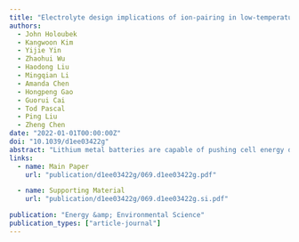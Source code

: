 ```yaml
---
title: "Electrolyte design implications of ion-pairing in low-temperature Li metal batteries"
authors:
  - John Holoubek
  - Kangwoon Kim
  - Yijie Yin
  - Zhaohui Wu
  - Haodong Liu
  - Mingqian Li
  - Amanda Chen
  - Hongpeng Gao
  - Guorui Cai
  - Tod Pascal
  - Ping Liu
  - Zheng Chen
date: "2022-01-01T00:00:00Z"
doi: "10.1039/d1ee03422g"
abstract: "Lithium metal batteries are capable of pushing cell energy densities beyond what is currently achievable with commercial Li-ion cells and are the ideal technology for supplying power to electronic devices at low temperatures (≤−20 °C). To minimize the thermal management requirements of these devices, batteries capable of both charging and discharging at these temperatures are highly desirable. Here, we report >4 V Li metal full cell batteries (N/P = 2) capable of hundreds of stable cycles down to −40 °C, unambiguously enabled by the introduction of cation/anion pairs in the electrolyte. Via controlled experimental and computational investigations in electrolytes employing 1,2-dimethoxyethane as the solvating solvent, we observed distinct performance transitions in low temperature electrochemical performance, coincident with a shift in the Li+ binding environment. The performance advantages of heavily ion-paired electrolytes were found to apply to both the cathode and anode, providing Li metal Coulombic efficiencies of 98.9, 98.5, and 96.9% at −20, −40, and −60 °C, respectively, while improving the oxidative stability in support of >4 V cathodes. This work reveals a strong correlation between ion-pairing and low-temperature performance while providing a viable route to Li metal full batteries cycling under extreme conditions."
links:
  - name: Main Paper
    url: "publication/d1ee03422g/069.d1ee03422g.pdf"

  - name: Supporting Material
    url: "publication/d1ee03422g/069.d1ee03422g.si.pdf"

publication: "Energy &amp; Environmental Science"
publication_types: ["article-journal"]
---
```

